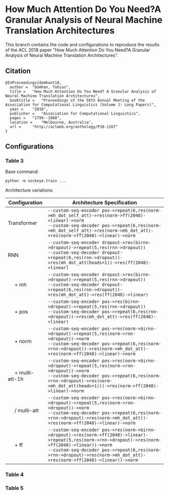 # How Much Attention Do You Need?A Granular Analysis of Neural Machine Translation Architectures

This branch contains the code and configurations to reproduce the results of the ACL 2018 paper
"How Much Attention Do You Need?A Granular Analysis of Neural Machine Translation Architectures".

## Citation

```
@InProceedings{domhant18,
  author = 	"Domhan, Tobias",
  title = 	"How Much Attention Do You Need? A Granular Analysis of Neural Machine Translation Architectures",
  booktitle = 	"Proceedings of the 56th Annual Meeting of the Association for Computational Linguistics (Volume 1: Long Papers)",
  year = 	"2018",
  publisher = 	"Association for Computational Linguistics",
  pages = 	"1799--1808",
  location = 	"Melbourne, Australia",
  url = 	"http://aclweb.org/anthology/P18-1167"
}
```

## Configurations

### Table 3

Base command:
```
python -m sockeye.train ...
```

Architecture variations:

[//]: # "RNMT | TODO"
[//]: # "&nbsp;&nbsp;&nbsp;&nbsp; \- input feeding | TODO"

Configuration | Architecture Specification
-- | ---
Transformer | ```--custom-seq-encoder pos->repeat(6,res(norm->mh_dot_self_att)->res(norm->ff(2048)->linear)->norm``` <br> ```--custom-seq-decoder pos->repeat(6,res(norm->mh_dot_self_att)->res(norm->mh_dot_att)->res(norm->ff(2048)->linear)->norm```
RNN | ```--custom-seq-encoder dropout->res(birnn->dropout)->repeat(5,res(rnn->dropout))``` <br> ```--custom-seq-decoder dropout->repeat(6,res(rnn->dropout))->res(mh_dot_att(heads=1))->res(ff(2048)->linear)```
&nbsp;&nbsp;&nbsp;&nbsp; \+ mh | ```--custom-seq-encoder dropout->res(birnn->dropout)->repeat(5,res(rnn->dropout))``` <br> ```--custom-seq-decoder dropout->repeat(6,res(rnn->dropout))->res(mh_dot_att)->res(ff(2048)->linear)```
&nbsp;&nbsp;&nbsp;&nbsp; \+ pos | ```--custom-seq-encoder pos->res(birnn->dropout)->repeat(5,res(rnn->dropout))``` <br> ```--custom-seq-decoder pos->repeat(6,res(rnn->dropout))->res(mh_dot_att)->res(ff(2048)->linear)```
&nbsp;&nbsp;&nbsp;&nbsp; \+ norm | ```--custom-seq-encoder pos->res(norm->birnn->dropout)->repeat(5,res(norm->rnn->dropout))->norm``` <br> ```--custom-seq-decoder pos->repeat(6,res(norm->rnn->dropout))->res(norm->mh_dot_att)->res(norm->ff(2048)->linear)->norm```
&nbsp;&nbsp;&nbsp;&nbsp; \+ multi-att-1h | ```--custom-seq-encoder pos->res(norm->birnn->dropout)->repeat(5,res(norm->rnn->dropout))->norm``` <br> ```--custom-seq-decoder pos->repeat(6,res(norm->rnn->dropout)->res(norm->mh_dot_att(heads=1)))->res(norm->ff(2048)->linear)->norm```
&nbsp;&nbsp;&nbsp;&nbsp; / multi-att | ```--custom-seq-encoder pos->res(norm->birnn->dropout)->repeat(5,res(norm->rnn->dropout))->norm``` <br> ```--custom-seq-decoder pos->repeat(6,res(norm->rnn->dropout)->res(norm->mh_dot_att))->res(norm->ff(2048)->linear)->norm```
&nbsp;&nbsp;&nbsp;&nbsp; \+ ff | ```--custom-seq-encoder pos->res(norm->birnn->dropout)->res(norm->ff(2048)->linear)->repeat(5,res(norm->rnn->dropout)->res(norm->ff(2048)->linear))->norm``` <br> ```--custom-seq-decoder pos->repeat(6,res(norm->rnn->dropout)->res(norm->mh_dot_att)->res(norm->ff(2048)->linear))->norm```

### Table 4


### Table 5
